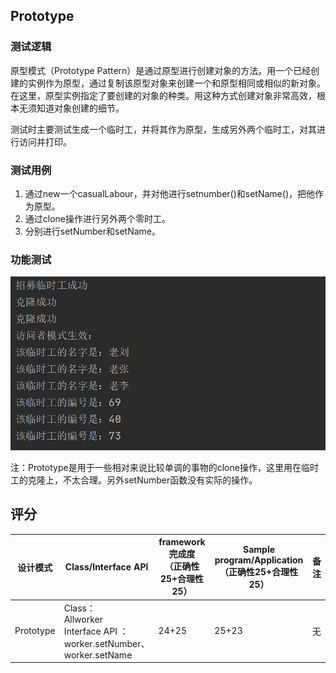 ## Prototype

### 测试逻辑

原型模式（Prototype Pattern）是通过原型进行创建对象的方法。用一个已经创建的实例作为原型，通过复制该原型对象来创建一个和原型相同或相似的新对象。在这里，原型实例指定了要创建的对象的种类。用这种方式创建对象非常高效，根本无须知道对象创建的细节。

测试时主要测试生成一个临时工，并将其作为原型，生成另外两个临时工，对其进行访问并打印。

### 测试用例

1. 通过new一个casualLabour，并对他进行setnumber()和setName()，把他作为原型。
2. 通过clone操作进行另外两个零时工。
3. 分别进行setNumber和setName。

### 功能测试

![Prototype](../img/Prototype.jpg)

注：Prototype是用于一些相对来说比较单调的事物的clone操作，这里用在临时工的克隆上，不太合理。另外setNumber函数没有实际的操作。

## 评分

| 设计模式  | Class/Interface API                                          | framework完成度<br />（正确性25+合理性25） | Sample program/Application<br />（正确性25+合理性25） | 备注 |
| --------- | ------------------------------------------------------------ | ------------------------------------------ | ----------------------------------------------------- | ---- |
| Prototype | Class：<br/>Allworker<br/>Interface API ：<br/>worker.setNumber、<br/>worker.setName<br/> | 24+25                                      | 25+23                                                 | 无   |

